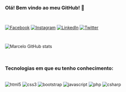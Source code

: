 ### Olá! Bem vindo ao meu GitHub! 👋
<br>

[![Facebook](https://img.shields.io/badge/Facebook-1877F2?style=for-the-badge&logo=facebook&logoColor=white)](facebook.com/profile)
[![Instagram](https://img.shields.io/badge/Instagram-E4405F?style=for-the-badge&logo=instagram&logoColor=white)](https://www.instagram.com/marcelogmuniz/)
[![LinkedIn](https://img.shields.io/badge/LinkedIn-0077B5?style=for-the-badge&logo=linkedin&logoColor=white)](https://www.linkedin.com/in/marcelo-gon%C3%A7alves-muniz-681054236/)
[![Twitter](https://img.shields.io/badge/Twitter-1DA1F2?style=for-the-badge&logo=twitter&logoColor=white)](https://twitter.com/Marcelogmuniz)

<br>

![Marcelo GitHub stats](https://github-readme-stats.vercel.app/api?username=Marcelogmuniz&show_icons=true&theme=dark)

<br>

### Tecnologias em que eu tenho conhecimento:

<div style="display: inline-block;"><br>
    <img align="center" src="https://img.shields.io/badge/HTML5-E34F26?style=for-the-badge&logo=html5&logoColor=white" alt="html5"> 
    <img align="center" src="https://img.shields.io/badge/CSS3-1572B6?style=for-the-badge&logo=css3&logoColor=white" alt="css3"> 
    <img align="center" src="https://img.shields.io/badge/Bootstrap-563D7C?style=for-the-badge&logo=bootstrap&logoColor=white" alt="bootstrap"> 
    <img align="center" src="https://img.shields.io/badge/JavaScript-F7DF1E?style=for-the-badge&logo=javascript&logoColor=black" alt="javascript"> 
    <img align="center" src="https://img.shields.io/badge/PHP-777BB4?style=for-the-badge&logo=php&logoColor=white" alt="php"> 
    <img align="center" src="https://img.shields.io/badge/C%23-239120?style=for-the-badge&logo=c-sharp&logoColor=white" alt="csharp"> 
</div>

